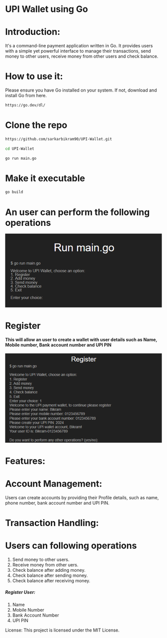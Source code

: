 # UPI Wallet using Go

# Introduction:

It's a command-line payment application written in Go. It provides users with a simple yet powerful interface to manage their transactions, send money to other users, receive money from other users and check balance.

# How to use it:

Please ensure you have Go installed on your system. If not, download and install Go from here.

```sh 
https://go.dev/dl/ 

``` 


# Clone the repo

```sh 
https://github.com/sarkarbikram90/UPI-Wallet.git 

```

```sh 
cd UPI-Wallet 
```

```sh 
go run main.go 
```

# Make it executable

```sh 
go build 
```

# An user can perform the following operations
![alt text](image-1.png)

# Register 
#### This will allow an user to create a wallet with user details such as Name, Mobile number, Bank account number and UPI PIN
![alt text](image-2.png)


# Features:

# Account Management:

Users can create accounts by providing their Profile details, such as name, phone number, bank account number and UPI PIN.

# Transaction Handling:

# Users can following operations

1. Send money to other users.
2. Receive money from other uers.
3. Check balance after adding money.
4. Check balance after sending money.
5. Check balance after receiving money.


##### Register User:
1. Name
2. Mobile Number
3. Bank Account Number
4. UPI PIN

License: This project is licensed under the MIT License.
